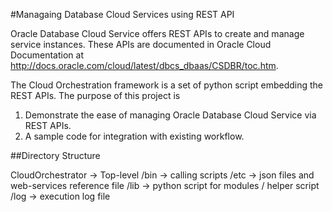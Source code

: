 #Managaing Database Cloud Services using REST API

Oracle Database Cloud Service offers REST APIs to create and manage service instances. These APIs are documented in Oracle Cloud Documentation at http://docs.oracle.com/cloud/latest/dbcs_dbaas/CSDBR/toc.htm. 

The Cloud Orchestration framework is a set of python script embedding the REST APIs. The purpose of this project is

1.  Demonstrate the ease of managing Oracle Database Cloud Service via REST APIs.
2.  A sample code for integration with existing workflow.

##Directory Structure

CloudOrchestrator -> Top-level 
  /bin -> calling scripts 
  /etc -> json files and web-services reference file
  /lib -> python script for modules / helper script
  /log -> execution log file
  



